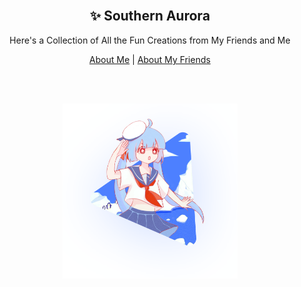 <br />

<h2 align="center">✨ Southern Aurora</h2>

<p align="center">Here's a Collection of All the Fun Creations from My Friends and Me</p>

<p align="center">
    <a href="https://github.com/akirarika">About Me</a> | <a href="https://github.com/orgs/southern-aurora/people">About
        My Friends</a>
</p>

<br />

<br />

<p align="center">
    <a href="https://github.com/akirarika">
        <img src="https://raw.githubusercontent.com/southern-aurora/.github/main/profile/image.png" width="280px" />
    </a>
</p>